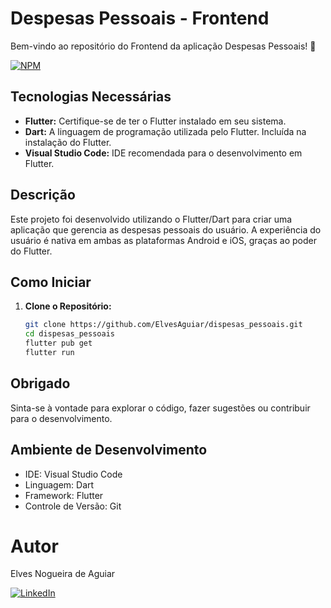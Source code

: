 # Despesas Pessoais - Frontend


Bem-vindo ao repositório do Frontend da aplicação Despesas Pessoais! 🚀

[![NPM](https://img.shields.io/npm/l/react)](https://github.com/ElvesAguiar/dscommerce/blob/main/LICENSE) 
## Tecnologias Necessárias

- **Flutter:** Certifique-se de ter o Flutter instalado em seu sistema.
- **Dart:** A linguagem de programação utilizada pelo Flutter. Incluída na instalação do Flutter.
- **Visual Studio Code:** IDE recomendada para o desenvolvimento em Flutter.

## Descrição

Este projeto foi desenvolvido utilizando o Flutter/Dart para criar uma aplicação que gerencia as despesas pessoais do usuário. A experiência do usuário é nativa em ambas as plataformas Android e iOS, graças ao poder do Flutter.

## Como Iniciar

1. **Clone o Repositório:**
   ```bash
   git clone https://github.com/ElvesAguiar/dispesas_pessoais.git
   cd dispesas_pessoais
   flutter pub get
   flutter run

## Obrigado
Sinta-se à vontade para explorar o código, fazer sugestões ou contribuir para o desenvolvimento.
## Ambiente de Desenvolvimento
- IDE: Visual Studio Code
- Linguagem: Dart
- Framework: Flutter
- Controle de Versão: Git

# Autor

Elves Nogueira de Aguiar

[![LinkedIn](https://img.shields.io/badge/LinkedIn-0077B5?style=for-the-badge&logo=linkedin&logoColor=white)](https://www.linkedin.com/in/elves-aguiar-91a1551a0/)
          

